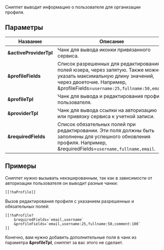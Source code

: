 Сниппет выводит информацию о пользователе для организации профиля.

## Параметры
Название				| Описание
------------------------|-------------------------------------------------------------------
**&activeProviderTpl**	| Чанк для вывода иконки привязанного сервиса.
**&profileFields**		| Список разрешенных для редактирования полей юзера, через запятую. Также можно указать максимальную длину значений, через двоеточие. Например, &profileFields=`username:25,fullname:50,email`.
**&profileTpl**			| Чанк для вывода и редактирования профиля пользователя.
**&providerTpl**		| Чанк для вывода ссылки на авторизацию или привязку сервиса к учетной записи.
**&requiredFields**		| Список обязательных полей при редактировании. Эти поля должны быть заполнены для успешного обновления профиля. Например, &requiredFields=`username,fullname,email`.

## Примеры
Сниппет нужно вызывать некэшированным, так как в зависимости от авторизации пользователя он выводит разные чанки:
```
[[!haProfile]]
```

Вызов редактирования профиля с указанием разрешенных и обязательных полей:
```
[[!haProfile?
	&requiredFields=`email,username`
	&profileFields=`email,username:25,fullname:50,comment:100`
]]
```

Конечно, вам нужно добавить дополнительные поля в чанк из параметра **&profileTpl**, сниппет за вас этого не сделает.
